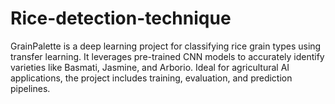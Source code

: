 # Rice-detection-technique
GrainPalette is a deep learning project for classifying rice grain types using transfer learning. It leverages pre-trained CNN models to accurately identify varieties like Basmati, Jasmine, and Arborio. Ideal for agricultural AI applications, the project includes training, evaluation, and prediction pipelines.
